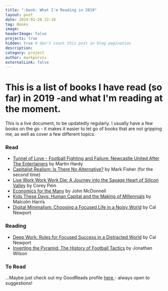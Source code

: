```yaml
---
title: ":book: What I'm Reading in 2019"
layout: post
date: 2019-01-20 22:10
tag: Books
image:
headerImage: false
projects: true
hidden: true # don't count this post in blog pagination
description:
category: project
author: markpurvis
externalLink: false
---
```




<h1>This is a list of books I have read (so far) in 2019 -and what I'm reading at the moment.</h1>

<p> This is a live document, to be updatedly regularly. I usually have a few books on the go - it makes it easier to let go of books that are not gripping me, as well as cover a few different topics.</p>


<h3>Read</h3>
<ul class="read">
	<li><a href="https://www.goodreads.com/book/show/33547365-tunnel-of-love">Tunnel of Love - Football Fighting and Failure: Newcastle United After The Entertainers</a> by Martin Hardy</li>
	<li><a href="https://www.goodreads.com/book/show/6763725-capitalist-realism">Capitalist Realism: Is There No Alternative?</a> by Mark Fisher (for the second time) </li>
	<li><a href="https://www.goodreads.com/book/show/35684687-live-work-work-work-die">Live Work Work Work Die: A Journey into the Savage Heart of Silicon Valley</a> by Corey Pein</li>
	<li><a href="https://www.goodreads.com/book/show/41967145-economics-for-the-many">Economics for the Many</a> by John McDonnell</li>
	<li><a href="https://www.goodreads.com/book/show/34523218-kids-these-days">Kids These Days: Human Capital and the Making of Millennials</a> by Malcolm Harris</li>
	<li><a href="https://www.goodreads.com/book/show/40672036-digital-minimalism">Digital Minimalism: Choosing a Focused Life in a Noisy World</a> by Cal Newport</li>
</ul>

<h3>Reading</h3>
<ul class="reading">
	<li><a href="https://www.goodreads.com/book/show/25744928-deep-work">Deep Work: Rules for Focused Success in a Distracted World</a> by Cal Newport</li>
	<li><a href="https://www.goodreads.com/book/show/19936661-inverting-the-pyramid">Inverting the Pyramid: The History of Football Tactics</a> by Jonathan Wilson</li>
	
</ul>

<h3>To Read</h3>
<p> ...Maybe just check out my GoodReads profile <a href="//www.goodreads.com/review/list/9918109"> here </a> - always open to suggestions! </p>
